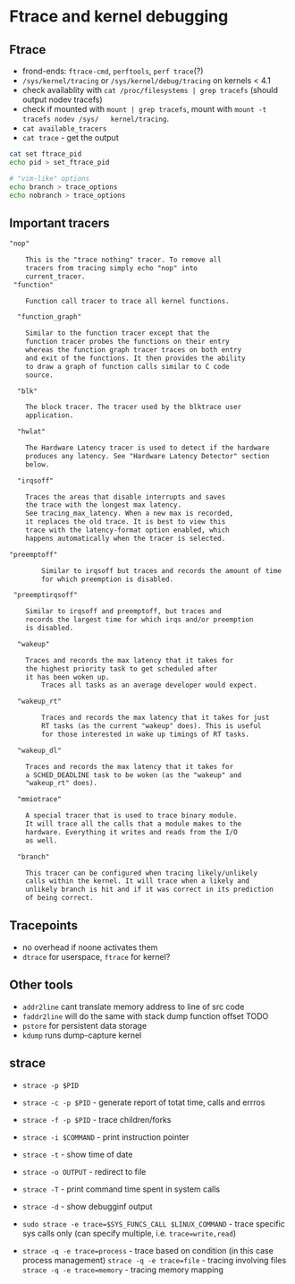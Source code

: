 # Ftrace and kernel debugging

## Ftrace

* frond-ends: `ftrace-cmd`, `perftools`, `perf trace`(?)
* `/sys/kernel/tracing` or `/sys/kernel/debug/tracing` on kernels < 4.1
* check availablity with `cat /proc/filesystems | grep tracefs` (should output
  nodev tracefs)
* check if mounted with `mount | grep tracefs`, mount with `mount -t tracefs nodev /sys/   kernel/tracing`.
* `cat available_tracers`
* `cat trace` - get the output

```sh
cat set ftrace_pid
echo pid > set_ftrace_pid

# "vim-like" options
echo branch > trace_options
echo nobranch > trace_options
```

## Important tracers

```txt
"nop"

	This is the "trace nothing" tracer. To remove all
	tracers from tracing simply echo "nop" into
	current_tracer.
 "function"

	Function call tracer to trace all kernel functions.

  "function_graph"

	Similar to the function tracer except that the
	function tracer probes the functions on their entry
	whereas the function graph tracer traces on both entry
	and exit of the functions. It then provides the ability
	to draw a graph of function calls similar to C code
	source.

  "blk"

	The block tracer. The tracer used by the blktrace user
	application.

  "hwlat"

	The Hardware Latency tracer is used to detect if the hardware
	produces any latency. See "Hardware Latency Detector" section
	below.

  "irqsoff"

	Traces the areas that disable interrupts and saves
	the trace with the longest max latency.
	See tracing_max_latency. When a new max is recorded,
	it replaces the old trace. It is best to view this
	trace with the latency-format option enabled, which
	happens automatically when the tracer is selected.

"preemptoff"

        Similar to irqsoff but traces and records the amount of time
        for which preemption is disabled.

 "preemptirqsoff"

	Similar to irqsoff and preemptoff, but traces and
	records the largest time for which irqs and/or preemption
	is disabled.

  "wakeup"

	Traces and records the max latency that it takes for
	the highest priority task to get scheduled after
	it has been woken up.
        Traces all tasks as an average developer would expect.

  "wakeup_rt"

        Traces and records the max latency that it takes for just
        RT tasks (as the current "wakeup" does). This is useful
        for those interested in wake up timings of RT tasks.

  "wakeup_dl"

	Traces and records the max latency that it takes for
	a SCHED_DEADLINE task to be woken (as the "wakeup" and
	"wakeup_rt" does).

  "mmiotrace"

	A special tracer that is used to trace binary module.
	It will trace all the calls that a module makes to the
	hardware. Everything it writes and reads from the I/O
	as well.

  "branch"

	This tracer can be configured when tracing likely/unlikely
	calls within the kernel. It will trace when a likely and
	unlikely branch is hit and if it was correct in its prediction
	of being correct.
```

## Tracepoints

* no overhead if noone activates them
* `dtrace` for userspace, `ftrace` for kernel?

## Other tools

* `addr2line` cant translate memory address to line of src code
* `faddr2line` will do the same with stack dump function offset TODO
* `pstore` for persistent data storage
* `kdump` runs dump-capture kernel

## strace

* `strace -p $PID`
* `strace -c -p $PID` - generate report of totat time, calls and errros
* `strace -f -p $PID` - trace children/forks
* `strace -i $COMMAND` - print instruction pointer
* `strace -t` - show time of date
* `strace -o OUTPUT` - redirect to file
* `strace -T` - print command time spent in system calls
* `strace -d` - show debugginf output

* `sudo strace -e trace=$SYS_FUNCS_CALL $LINUX_COMMAND` - trace specific
  sys calls only (can specify multiple, i.e. `trace=write,read`)
* `strace -q -e trace=process` - trace based on condition (in this case
  process management)
  `strace -q -e trace=file` - tracing involving files
  `strace -q -e trace=memory` - tracing memory mapping
